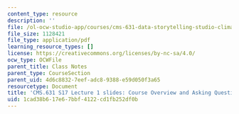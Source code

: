 ```yaml
---
content_type: resource
description: ''
file: /ol-ocw-studio-app/courses/cms-631-data-storytelling-studio-climate-change-spring-2017/1cad38b617e67bbf4122cd1fb252df0b_MITCMS_631S17_lec1_intro.pdf
file_size: 1128421
file_type: application/pdf
learning_resource_types: []
license: https://creativecommons.org/licenses/by-nc-sa/4.0/
ocw_type: OCWFile
parent_title: Class Notes
parent_type: CourseSection
parent_uid: 4d6c8832-7eef-adc8-9388-e59d050f3a65
resourcetype: Document
title: 'CMS.631 S17 Lecture 1 slides: Course Overview and Asking Questions'
uid: 1cad38b6-17e6-7bbf-4122-cd1fb252df0b
---
```

